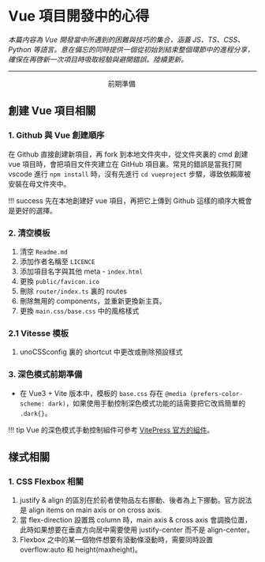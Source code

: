 # Vue 項目開發中的心得

*本篇内容為 Vue 開發當中所遇到的困難與技巧的集合，涵蓋 JS、TS、CSS、Python 等語言。意在備忘的同時提供一個從初始到結束整個環節中的進程分享，確保在再啓新一次項目時吸取經驗與避開錯誤。陸續更新。*

---

<div style="margin:auto; width:100px; border:2px">前期準備</div>

## 創建 Vue 項目相關

### 1. Github 與 Vue 創建順序
在 Github 直接創建新項目，再 fork 到本地文件夾中，從文件夾裏的 cmd 創建 vue 項目時，會把項目文件夾建立在 GitHub 項目裏。常見的錯誤是當我打開 vscode 進行 `npm install` 時，沒有先進行 `cd vueproject` 步驟，導致依賴庫被安裝在母文件夾中。

!!! success
    先在本地創建好 vue 項目，再把它上傳到 Github 這樣的順序大概會是更好的選擇。

### 2. 清空模板
1. 清空 `Readme.md`
2. 添加作者名稱至 `LICENCE`
3. 添加項目名字與其他 meta - `index.html`
4. 更換 `public/favicon.ico`
5. 刪除 `router/index.ts` 裏的 routes
6. 刪除無用的 components，並重新更換新主頁。
7. 更換 `main.css/base.css` 中的風格樣式

### 2.1 Vitesse 模板
1. unoCSSconfig 裏的 shortcut 中更改或刪除預設樣式

### 3. 深色模式前期準備
- 在 Vue3 + Vite 版本中，模板的 `base.css` 存在 `@media (prefers-color-scheme: dark)`，如果使用手動控制深色模式功能的話需要把它改爲簡單的 `.dark{}`。

!!! tip
    Vue 的深色模式手動控制組件可參考 <a href="https://github.com/vuejs/theme/blob/main/src/core/components/VTSwitchAppearance.vue" target="_blank">VitePress 官方的組件</a>。

## 樣式相關

### 1. CSS Flexbox 相關
1. justify & align 的區別在於前者使物品左右挪動、後者為上下挪動。官方説法是 align items on main axis or on cross axis.
2. 當 flex-direction 設置爲 column 時，main axis & cross axis 會調換位置，此時如果想要在垂直方向居中需要使用 justify-center 而不是 align-center。
3. Flexbox 之中的某一個物件想要有滾動條滾動時，需要同時設置 overflow:auto 和 height(maxheight)。
